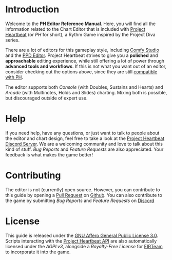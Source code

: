 # Introduction

Welcome to the **PH Editor Reference Manual**. Here, you will find all the information related to the Chart Editor that is included with [Project Heartbeat](https://ph.eirteam.moe/) (or *PH* for short), a Rythm Game inspired by the Project Diva series.

There are a lot of editors for this gameplay style, including [Comfy Studio](https://discord.gg/projectdiva) and the [PPD Editor](https://projectdxxx.me/). Project Heartbeat strives to give you a **polished** and **approachable** editing experience, while still offering a lot of power through **advanced tools and workflows**. If this is not what you want out of an editor, consider checking out the options above, since they are still [compatible with PH](./manual/imports.md).

The editor supports both *Console* (with Doubles, Sustains and Hearts) and *Arcade* (with Multinotes, Holds and Slides) charting. Mixing both is possible, but discouraged outside of expert use.

# Help
If you need help, have any questions, or just want to talk to people about the editor and chart design, feel free to take a look at the [Project Heartbeat Discord Server](https://discord.gg/project-heartbeat-640872911678341130). We are a welcoming community and love to talk about this kind of stuff.
*Bug Reports* and *Feature Requests* are also appreciated. Your feedback is what makes the game better!

# Contributing
The editor is not (currently) open source. However, you can contribute to this guide by opening a [Pull Request](https://github.com/LinoBigatti/ph-editor-reference/pulls) on [Github](https://github.com/LinoBigatti/ph-editor-reference). You can also contribute to the game by submitting *Bug Reports* and *Feature Requests* on [Discord](https://discord.gg/project-heartbeat-640872911678341130)

# License
This guide is released under the [GNU Affero General Public License 3.0](https://www.gnu.org/licenses/agpl-3.0.txt). Scripts interacting with the [Project Heartbeat API](./developer/scripts_and_expressions/scripts.md) are also automatically licensed under the *AGPLv3*, alongside a *Royalty-Free License* for [EIRTeam](https://ph.eirteam.moe/contact) to incorporate it into the game.